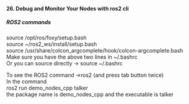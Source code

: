 <H4>26. Debug and Monitor Your Nodes with ros2 cli</H4>
<H5>ROS2 commands</H5>
source /opt/ros/foxy/setup.bash<br>
source ~/ros2_ws/install/setup.bash<br>
source /usr/share/colcon_argcomplete/hook/colcon-argcomplete.bash<br>
Make sure you have the above two lines in ~/.bashrc <br>
Or you can source directly -> source ~/.bashrc <br>

To see the ROS2 command ->ros2 (and press tab button twice)<br>
In the command <br>
ros2 run demo_nodes_cpp talker <br>
the package name is demo_nodes_cpp and the executable is talker <br>


